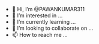 - 👋 Hi, I’m @PAWANKUMAR311
- 👀 I’m interested in ...
- 🌱 I’m currently learning ...
- 💞️ I’m looking to collaborate on ...
- 📫 How to reach me ...

<!---
PAWANKUMAR311/PAWANKUMAR311 is a ✨ special ✨ repository because its `README.md` (this file) appears on your GitHub profile.
You can click the Preview link to take a look at your changes.
--->
